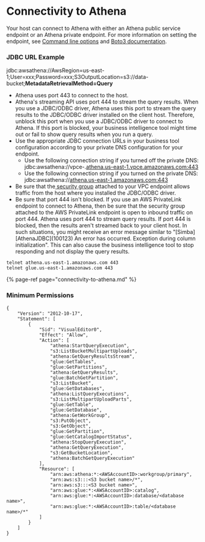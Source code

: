 # Connectivity to Athena

Your host can connect to Athena with either an Athena public service endpoint or an Athena private endpoint. For more information on setting the endpoint, see [Command line options](https://docs.aws.amazon.com/cli/latest/userguide/cli-configure-options.html) and [Boto3 documentation](https://boto3.amazonaws.com/v1/documentation/api/latest/reference/core/session.html).

### JDBC URL Example

jdbc:awsathena://AwsRegion=us-east-1;User=xxx;Password=xxx;S3OutputLocation=s3://data-bucket;**MetadataRetrievalMethod=Query**

* Athena uses port 443 to connect to the host.
* Athena's streaming API uses port 444 to stream the query results. When you use a JDBC/ODBC driver, Athena uses this port to stream the query results to the JDBC/ODBC driver installed on the client host. Therefore, unblock this port when you use a JDBC/ODBC driver to connect to Athena. If this port is blocked, your business intelligence tool might time out or fail to show query results when you run a query.
* Use the appropriate JDBC connection URLs in your business tool configuration according to your private DNS configuration for your endpoint.
  * Use the following connection string if you turned off the private DNS: jdbc:awsathena://vpce-.[athena.us-east-1.vpce.amazonaws.com:443](http://athena.us-east-1.vpce.amazonaws.com:443/)
  * Use the following connection string if you turned on the private DNS: jdbc:awsathena://[athena.us-east-1.amazonaws.com:443](http://athena.us-east-1.amazonaws.com:443/)
* Be sure that the[ security group](https://docs.aws.amazon.com/vpc/latest/privatelink/vpc-endpoints-access.html#vpc-endpoints-security-groups) attached to your VPC endpoint allows traffic from the host where you installed the JDBC/ODBC driver.
* Be sure that port 444 isn't blocked. If you use an AWS PrivateLink endpoint to connect to Athena, then be sure that the security group attached to the AWS PrivateLink endpoint is open to inbound traffic on port 444. Athena uses port 444 to stream query results. If port 444 is blocked, then the results aren't streamed back to your client host. In such situations, you might receive an error message similar to "\[Simba\]\[AthenaJDBC\]\(100123\) An error has occurred. Exception during column initialization". This can also cause the business intelligence tool to stop responding and not display the query results.

```text
telnet athena.us-east-1.amazonaws.com 443
telnet glue.us-east-1.amazonaws.com 443
```

{% page-ref page="connectivity-to-athena.md" %}

### Minimum Permissions

```text
{
    "Version": "2012-10-17",
    "Statement": [
        {
            "Sid": "VisualEditor0",
            "Effect": "Allow",
            "Action": [
                "athena:StartQueryExecution",
                "s3:ListBucketMultipartUploads",
                "athena:GetQueryResultsStream",
                "glue:GetTables",
                "glue:GetPartitions",
                "athena:GetQueryResults",
                "glue:BatchGetPartition",
                "s3:ListBucket",
                "glue:GetDatabases",
                "athena:ListQueryExecutions",
                "s3:ListMultipartUploadParts",
                "glue:GetTable",
                "glue:GetDatabase",
                "athena:GetWorkGroup",
                "s3:PutObject",
                "s3:GetObject",
                "glue:GetPartition",
                "glue:GetCatalogImportStatus",
                "athena:StopQueryExecution",
                "athena:GetQueryExecution",
                "s3:GetBucketLocation",
                "athena:BatchGetQueryExecution"
            ],
            "Resource": [
                "arn:aws:athena:*:<AWSAccountID>:workgroup/primary",
                "arn:aws:s3:::<S3 bucket name>/*",
                "arn:aws:s3:::<S3 bucket name>",
                "arn:aws:glue:*:<AWSAccountID>:catalog",
                "arn:aws:glue:*:<AWSAccountID>:database/<database name>",
                "arn:aws:glue:*:<AWSAccountID>:table/<database name>/*"
            ]
        }
    ]
}
```

